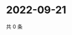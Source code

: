 # 2022-09-21

共 0 条

<!-- BEGIN WEIBO -->
<!-- 最后更新时间 Wed Sep 21 2022 06:01:23 GMT+0800 (China Standard Time) -->

<!-- END WEIBO -->
